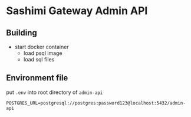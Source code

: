 # Sashimi Gateway Admin API

## Building

- start docker container
    - load psql image
    - load sql files

## Environment file

put `.env` into root directory of `admin-api`

```
POSTGRES_URL=postgresql://postgres:password123@localhost:5432/admin-api
```